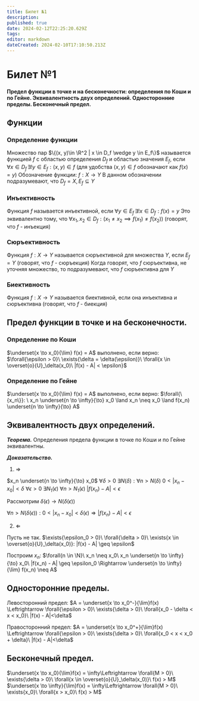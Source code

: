 ```yaml
---
title: Билет №1
description: 
published: true
date: 2024-02-12T22:25:20.629Z
tags: 
editor: markdown
dateCreated: 2024-02-10T17:10:50.213Z
---
```


# Билет №1
#### Предел функции в точке и на бесконечности: определения по Коши и по Гейне. Эквивалентность двух определений. Односторонние пределы. Бесконечный предел.

## Функции

### Определение функции
Множество пар $\{(x, y)\in \R^2 | x \in D_f \wedge y \in E_f\}$ называется функцией $f$ с областью определения $D_f$ и областью значения $E_f$, если 
$\forall x \in D_f \, \exists! y \in E_f: (x, y) \in f$ 
(для удобства  $(x, y) \in f$ обозначают как $f(x) = y$)
Обозначение функции: $f: X \to Y$
В данном обозначении подразумевают, что $D_f = X, E_f \subseteq Y$

### Инъективность
Функция $f$ называется инъективной, если $\forall y \in E_f \, \exists! x \in D_f: f(x) = y$
Это эквивалентно тому, что $\forall x_1, x_2 \in D_f: (x_1 \ne x_2 \implies f(x_1) \ne f(x_2))$
(говорят, что $f$ - инъекция)

### Сюръективность
Функция $f: X \to Y$ называется сюръективной для множества $Y$, если $E_f = Y$
(говорят, что $f$ - сюръекция)
Когда говорят, что $f$ сюръективна, не уточняя множество, то подразумевают, что $f$ сюръективна для $Y$

### Биективность
Функция $f: X \to Y$ называется биективной, если она инъективна и сюръективна
(говорят, что $f$ - биекция)

## Предел функции в точке и на бесконечности. 
### Определение по Коши
$\underset{x \to x_0}{\lim} f(x) = A$ выполнено, если верно:
$\forall{\epsilon > 0}\ \exists{\delta = \delta(\epsilon)}\ \forall{x \in \overset{o}{U}_\delta(x_0)\ |f(x) - A| < \epsilon}$

### Определение по Гейне
$\underset{x \to x_0}{\lim} f(x) = A$ выполнено, если верно:
$\forall{\{x_n\}}: \ x_n \underset{n \to \infty}{\to} x_0 \land x_n \neq x_0 \land f(x_n) \underset{n \to \infty}{\to} A$

## Эквивалентность двух определений. 
***Теорема.***
Определения предела функции в точке по Коши и по Гейне эквивалентны.

***Доказательство.***
1) $\Rightarrow$

$x_n \underset{n \to \infty}{\to} x_0$
$\forall{\delta > 0}\ \exists{N(\delta)}: \forall{n > N(\delta)}\ 0 < |x_n - x_0| < \delta$
$\forall{\epsilon > 0}\ \exists{N_1(\epsilon)}\ \forall{n > N_1(\epsilon)}\ |f(x_n) - A| < \epsilon$

Рассмотрим $\delta(\epsilon) \to N(\delta(\epsilon))$

$\forall{n > N(\delta(\epsilon))}: 0 < |x_n - x_0| < \delta(\epsilon) \Rightarrow |f(x_n) - A| < \epsilon$

2) $\Leftarrow$

Пусть не так.
$\exists{\epsilon_0 > 0}\ \forall{\delta > 0}\ \exists{x \in \overset{o}{U}_\delta(x_0)}: |f(x) - A| \geq \epsilon$

Построим $x_n$: $\forall{n \in \N}\ x_n \neq x_0\ x_n \underset{n \to \infty}{\to} x_0\ |f(x_n) - A| \geq \epsilon_0 \Rightarrow \underset{n \to \infty}{\lim} f(x_n) \neq A$

## Односторонние пределы.
Левосторонний предел:
$A = \underset{x \to x_0^-}{\lim}f(x) \Leftrightarrow \forall{\epsilon > 0}\ \exists{\delta > 0}\ \forall{x_0 - \delta < x < x_0}\ |f(x) - A|<\delta$

Правосторонний предел:
$A = \underset{x \to x_0^+}{\lim}f(x) \Leftrightarrow \forall{\epsilon > 0}\ \exists{\delta > 0}\ \forall{x_0 < x < x_0 + \delta}\ |f(x) - A|<\delta$

## Бесконечный предел.
$\underset{x \to x_0}{\lim}f(x) = \infty\Leftrightarrow \forall{M > 0}\ \exists{\delta > 0}\ \forall{x \in \overset{o}{U}_\delta(x_0)}\ f(x) > M$
$\underset{x \to \infty}{\lim}f(x) = \infty\Leftrightarrow \forall{M > 0}\ \exists{x_0}\ \forall{x > x_0}\ f(x) > M$
